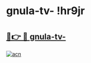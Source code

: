 # gnula-tv- !hr9jr

# <h2><a href="https://ixewqf.esa.edu.pl?title=gnula-tv-&ref=hr9jr">🔗👉 🔴 gnula-tv-</a></h2>

[![acn](https://github.com/user-attachments/assets/0f9c940e-d8b0-45ae-aac7-cd30a18b3e1c)](https://ixewqf.esa.edu.pl?title=gnula-tv-&ref=hr9jr)

